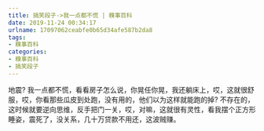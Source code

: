 ```yaml
---
title: 搞笑段子->我一点都不慌 | 糗事百科
date: 2019-11-24 00:34:17
urlname: 17097062ceabfe0b65d34afe587b2da8
tags: 
- 糗事百科
categories:
- 糗事百科
- 搞笑段子
---
```

地震? 我一点都不慌，看看房子怎么说，你晃任你晃，我还躺床上，哎，这就很舒服，哎，你看那些瓜皮到处跑，没有用的，他们以为这样就能跑的掉? 不存在的，这时候就要逆向思维，反手把门一关，哎，对嘛，这就很有灵性，看我摆个正方形睡姿，震死了，没关系，几十万贷款不用还，这波贼赚。


